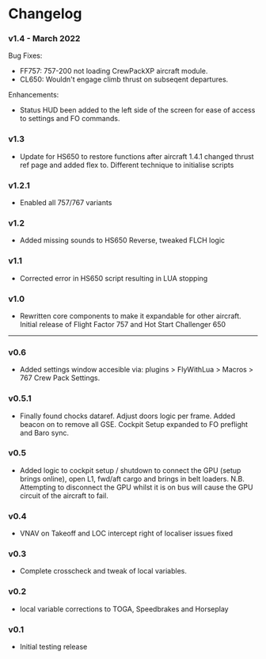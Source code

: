 # Changelog

### v1.4 - March 2022
  Bug Fixes:
  - FF757: 757-200 not loading CrewPackXP aircraft module.
  - CL650: Wouldn't engage climb thrust on subseqent departures.

  Enhancements:
  - Status HUD been added to the left side of the screen for ease of access to settings and FO commands.

### v1.3
- Update for HS650 to restore functions after aircraft 1.4.1 changed thrust ref page and added flex to. Different technique to initialise scripts

### v1.2.1
- Enabled all 757/767 variants

### v1.2
- Added missing sounds to HS650 Reverse, tweaked FLCH logic

### v1.1
- Corrected error in HS650 script resulting in LUA stopping

### v1.0
- Rewritten core components to make it expandable for other aircraft. Initial release of Flight Factor 757 and Hot Start Challenger 650

***
### v0.6
- Added settings window accesible via: plugins > FlyWithLua > Macros > 767 Crew Pack Settings.

### v0.5.1
- Finally found chocks dataref. Adjust doors logic per frame. Added beacon on to remove all GSE. Cockpit Setup expanded to FO preflight and Baro sync.

### v0.5
- Added logic to cockpit setup / shutdown to connect the GPU (setup brings online), open L1, fwd/aft cargo and brings in belt loaders. N.B. Attempting to disconnect the GPU whilst it is on bus will cause the GPU circuit of the aircraft to fail.

### v0.4
- VNAV on Takeoff and LOC intercept right of localiser issues fixed

### v0.3
- Complete crosscheck and tweak of local variables.

### v0.2
- local variable corrections to TOGA, Speedbrakes and Horseplay

### v0.1
- Initial testing release
